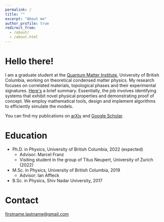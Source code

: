 ```yaml
---
permalink: /
title: ""
excerpt: "About me"
author_profile: true
redirect_from:
  - /about/
  - /about.html
---
```


Hello there!
======

I am a graduate student at the [Quantum Matter Institute](https://qmi.ubc.ca), University of British Columbia, working on theoretical condensed matter physics. My research focuses on correlated materials, topological phases and their experimental signatures. [Here's](https://ttummuru.github.io/research/) a brief summary. Essentially, the job involves identifying systems that exhibit novel physical properties and demonstrating proof of concept. We employ mathematical tools, design and implement algorithms to efficiently simulate the models.

You can find my publications on [arXiv](https://arxiv.org/search/?query=Tarun+Tummuru&searchtype=author&abstracts=show&order=-announced_date_first&size=50&date-date_type=submitted_date) and [Google Scholar](https://scholar.google.ca/citations?hl=en&user=WG2IsFYAAAAJ).


Education
======
* Ph.D. in Physics, University of British Columbia, 2022 (expected)
  * Advisor: Marcel Franz
  * Visiting student in the group of Titus Neupert, University of Zurich (2022)
* M.Sc. in Physics, University of British Columbia, 2019
  * Advisor: Ian Affleck
* B.Sc. in Physics, Shiv Nadar University, 2017

<!---

Skills
======
* Python, Mathematica, C++, and LaTeX.


Teaching
======
Conducted tutorials and help sessions for: Mechanics I (PHYS170), Enriched Physics I (PHYS107), Energy and Waves (PHYS101), Intro to Physics II (PHY102)

--->

Contact
======
firstname.lastname@gmail.com
